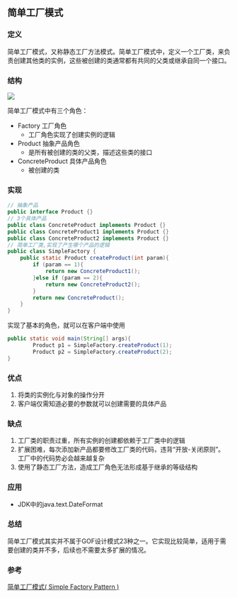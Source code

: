 ## 简单工厂模式

### 定义

简单工厂模式，又称静态工厂方法模式。简单工厂模式中，定义一个工厂类，来负责创建其他类的实例，这些被创建的类通常都有共同的父类或继承自同一个接口。

### 结构

![](https://ae01.alicdn.com/kf/HTB1KbsQev1H3KVjSZFHq6zKppXal.jpg)

简单工厂模式中有三个角色：

* Factory 工厂角色
  * 工厂角色实现了创建实例的逻辑
* Product 抽象产品角色
  * 是所有被创建的类的父类，描述这些类的接口
* ConcreteProduct 具体产品角色
  * 被创建的类

### 实现

```java
// 抽象产品
public interface Product {}
// 3个具体产品
public class ConcreteProduct implements Product {}
public class ConcreteProduct1 implements Product {}
public class ConcreteProduct2 implements Product {}
// 简单工厂类,实现了产生哪个产品的逻辑
public class SimpleFactory {
    public static Product createProduct(int param){
        if (param == 1){
            return new ConcreteProduct1();
        }else if (param == 2){
            return new ConcreteProduct2();
        }
        return new ConcreteProduct();
    }
}
```

实现了基本的角色，就可以在客户端中使用

```java
public static void main(String[] args){
        Product p1 = SimpleFactory.createProduct(1);
        Product p2 = SimpleFactory.createProduct(2);
}
```

### 优点

1. 将类的实例化与对象的操作分开
2. 客户端仅需知道必要的参数就可以创建需要的具体产品

### 缺点

1. 工厂类的职责过重，所有实例的创建都依赖于工厂类中的逻辑
2. 扩展困难，每次添加新产品都要修改工厂类的代码，违背“开放-关闭原则”。工厂中的代码势必会越来越复杂
3. 使用了静态工厂方法，造成工厂角色无法形成基于继承的等级结构

### 应用

* JDK中的java.text.DateFormat

### 总结

简单工厂模式其实并不属于GOF设计模式23种之一。它实现比较简单，适用于需要创建的类并不多，后续也不需要太多扩展的情况。

### 参考

 [简单工厂模式( Simple Factory Pattern )](https://design-patterns.readthedocs.io/zh_CN/latest/creational_patterns/simple_factory.html#id14)




